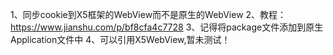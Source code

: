 1、同步cookie到X5框架的WebView而不是原生的WebView
2、教程：https://www.jianshu.com/p/bf8cfa4c7728
3、记得将package文件添加到原生Application文件中
4、可以引用X5WebView,暂未测试！
